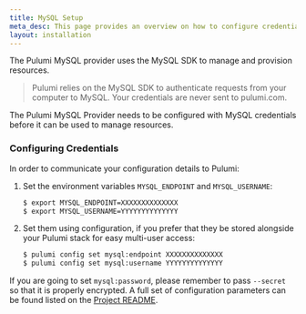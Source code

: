 ```yaml
---
title: MySQL Setup
meta_desc: This page provides an overview on how to configure credentials for the Pulumi MySQL Provider.
layout: installation
---
```


The Pulumi MySQL provider uses the MySQL SDK to manage and provision resources.

> Pulumi relies on the MySQL SDK to authenticate requests from your computer to MySQL. Your credentials are never sent
> to pulumi.com.

The Pulumi MySQL Provider needs to be configured with MySQL credentials
before it can be used to manage resources.

### Configuring Credentials

In order to communicate your configuration details to Pulumi:

1. Set the environment variables `MYSQL_ENDPOINT` and `MYSQL_USERNAME`:

    ```bash
    $ export MYSQL_ENDPOINT=XXXXXXXXXXXXXX
    $ export MYSQL_USERNAME=YYYYYYYYYYYYYY
    ```

1. Set them using configuration, if you prefer that they be stored alongside your Pulumi stack for easy multi-user access:

    ```bash
    $ pulumi config set mysql:endpoint XXXXXXXXXXXXXX
    $ pulumi config set mysql:username YYYYYYYYYYYYYY
    ```

If you are going to set `mysql:password`, please remember to pass `--secret` so that it is properly encrypted. A full set
of configuration parameters can be found listed on the [Project README](https://github.com/pulumi/pulumi-mysql/blob/master/README.md).
